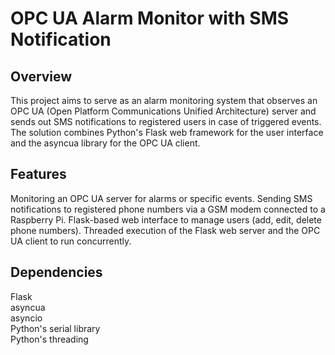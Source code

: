 # OPC UA Alarm Monitor with SMS Notification
## Overview
This project aims to serve as an alarm monitoring system that observes an OPC UA (Open Platform Communications Unified Architecture) server and sends out SMS notifications to registered users in case of triggered events. The solution combines Python's Flask web framework for the user interface and the asyncua library for the OPC UA client.

## Features
Monitoring an OPC UA server for alarms or specific events.
Sending SMS notifications to registered phone numbers via a GSM modem connected to a Raspberry Pi.
Flask-based web interface to manage users (add, edit, delete phone numbers).
Threaded execution of the Flask web server and the OPC UA client to run concurrently.

## Dependencies  
Flask  
asyncua  
asyncio  
Python's serial library  
Python's threading  
